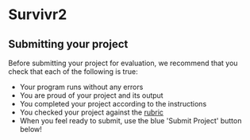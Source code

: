 # Survivr2

## Submitting your project
Before submitting your project for evaluation, we recommend that you check that each of the following is true:
* Your program runs without any errors
* You are proud of your project and its output
* You completed your project according to the instructions
* You checked your project against the [rubric](https://review.udacity.com/#!/projects/6217244604/rubric)
* When you feel ready to submit, use the blue 'Submit Project' button below!
